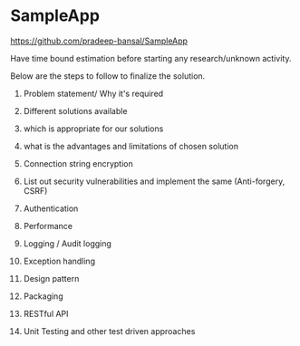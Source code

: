 # SampleApp
https://github.com/pradeep-bansal/SampleApp

Have time bound estimation before starting any research/unknown activity.

Below are the steps to follow to finalize the solution.
1) Problem statement/ Why it's required
2) Different solutions available
3) which is appropriate for our solutions
4) what is the advantages and limitations of chosen solution




1) Connection string encryption
2) List out security vulnerabilities and implement the same (Anti-forgery, CSRF)
3) Authentication 
4) Performance
5) Logging / Audit logging
6) Exception handling 
7) Design pattern
8) Packaging
9) RESTful API
10) Unit Testing and other test driven approaches
